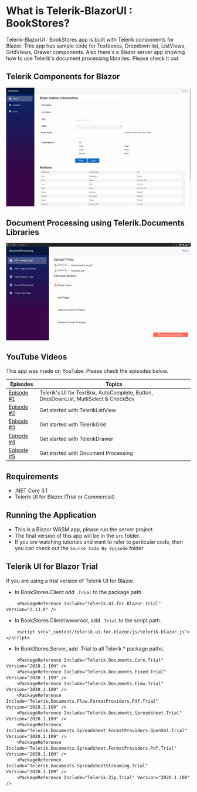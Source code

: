 # What is Telerik-BlazorUI : BookStores?

Telerik-BlazorUI : BookStores app is built with Telerik components for Blazor. This app has sample code for Textboxes, Dropdown list, ListViews, GridViews, Drawer components. Also there's a Blazor server app showing how to use Telerik's document processing libraries. Please check it out.

## Telerik Components for Blazor

![Demo_App](https://raw.githubusercontent.com/CuriousDrive/Telerik/master/Documents/Demo_GIF-1.gif)

## Document Processing using Telerik.Documents Libraries

![Demo_App](https://raw.githubusercontent.com/CuriousDrive/Telerik/master/Documents/Demo_GIF-2.gif)

## YouTube Videos

This app was made on YouTube. Please check the episodes below.

| Episodes | Topics |
| ----- | ---- |
| [Episode #1](/docs/00-get-started.md) | Telerik's UI for TextBox, AutoComplete, Button, DropDownList, MultiSelect & CheckBox  |
| [Episode #2](/docs/01-components-and-layout.md) | Get started with TelerikListView |
| [Episode #3](/docs/02-customize-a-pizza.md) | Get started with TelerikGrid  |
| [Episode #4](/docs/03-show-order-status.md) | Get started with TelerikDrawer |
| [Episode #5](/docs/04-refactor-state-management.md) | Get started with Document Processing |

## Requirements

- .NET Core 3.1
- Telerik UI for Blazor (Trial or Commercial)

## Running the Application

- This is a Blazor WASM app, please run the server project. 
- The final version of this app will be in the `src` folder.
- If you are watching tutorials and want to refer to particular code, then you can check out the `Source Code By Episode` folder

## Telerik UI for Blazor Trial

If you are using a trial version of Telerik UI for Blazor.

- In BookStores.Client add `.Trial` to the package path.

```
    <PackageReference Include="Telerik.UI.for.Blazor.Trial" Version="2.13.0" />
```

- In BookStores.Client/wwwroot, add `.Trial` to the script path.

```
    <script src="_content/telerik.ui.for.blazor/js/telerik-blazor.js"></script>
```

- In BookStores.Server, add .Trial to all Telerik.* package paths.

```
    <PackageReference Include="Telerik.Documents.Core.Trial" Version="2020.1.109" />
    <PackageReference Include="Telerik.Documents.Fixed.Trial" Version="2020.1.109" />
    <PackageReference Include="Telerik.Documents.Flow.Trial" Version="2020.1.109" />
    <PackageReference Include="Telerik.Documents.Flow.FormatProviders.Pdf.Trial" Version="2020.1.109" />
    <PackageReference Include="Telerik.Documents.Spreadsheet.Trial" Version="2020.1.109" />
    <PackageReference Include="Telerik.Documents.Spreadsheet.FormatProviders.OpenXml.Trial" Version="2020.1.109" />
    <PackageReference Include="Telerik.Documents.Spreadsheet.FormatProviders.Pdf.Trial" Version="2020.1.109" />
    <PackageReference Include="Telerik.Documents.SpreadsheetStreaming.Trial" Version="2020.1.109" />
    <PackageReference Include="Telerik.Zip.Trial" Version="2020.1.109" />
```

